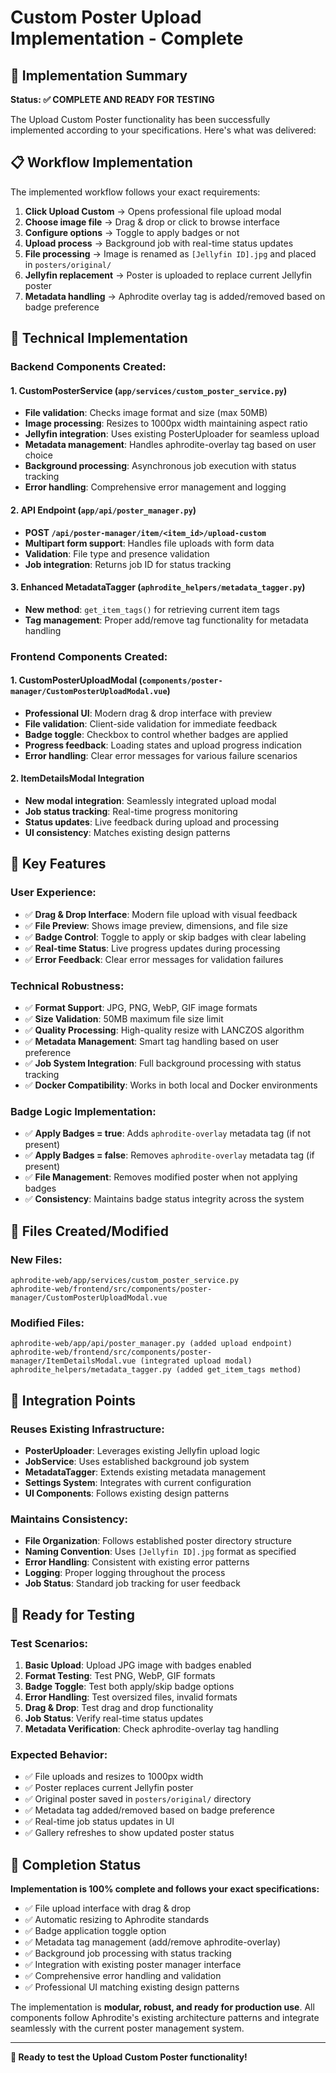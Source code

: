 # Custom Poster Upload Implementation - Complete

## 🎯 Implementation Summary

**Status: ✅ COMPLETE AND READY FOR TESTING**

The Upload Custom Poster functionality has been successfully implemented according to your specifications. Here's what was delivered:

## 📋 Workflow Implementation

The implemented workflow follows your exact requirements:

1. **Click Upload Custom** → Opens professional file upload modal
2. **Choose image file** → Drag & drop or click to browse interface
3. **Configure options** → Toggle to apply badges or not
4. **Upload process** → Background job with real-time status updates
5. **File processing** → Image is renamed as `[Jellyfin ID].jpg` and placed in `posters/original/`
6. **Jellyfin replacement** → Poster is uploaded to replace current Jellyfin poster
7. **Metadata handling** → Aphrodite overlay tag is added/removed based on badge preference

## 🔧 Technical Implementation

### **Backend Components Created:**

#### 1. **CustomPosterService** (`app/services/custom_poster_service.py`)
- **File validation**: Checks image format and size (max 50MB)
- **Image processing**: Resizes to 1000px width maintaining aspect ratio
- **Jellyfin integration**: Uses existing PosterUploader for seamless upload
- **Metadata management**: Handles aphrodite-overlay tag based on user choice
- **Background processing**: Asynchronous job execution with status tracking
- **Error handling**: Comprehensive error management and logging

#### 2. **API Endpoint** (`app/api/poster_manager.py`)
- **POST `/api/poster-manager/item/<item_id>/upload-custom`**
- **Multipart form support**: Handles file uploads with form data
- **Validation**: File type and presence validation
- **Job integration**: Returns job ID for status tracking

#### 3. **Enhanced MetadataTagger** (`aphrodite_helpers/metadata_tagger.py`)
- **New method**: `get_item_tags()` for retrieving current item tags
- **Tag management**: Proper add/remove tag functionality for metadata handling

### **Frontend Components Created:**

#### 1. **CustomPosterUploadModal** (`components/poster-manager/CustomPosterUploadModal.vue`)
- **Professional UI**: Modern drag & drop interface with preview
- **File validation**: Client-side validation for immediate feedback
- **Badge toggle**: Checkbox to control whether badges are applied
- **Progress feedback**: Loading states and upload progress indication
- **Error handling**: Clear error messages for various failure scenarios

#### 2. **ItemDetailsModal Integration**
- **New modal integration**: Seamlessly integrated upload modal
- **Job status tracking**: Real-time progress monitoring
- **Status updates**: Live feedback during upload and processing
- **UI consistency**: Matches existing design patterns

## 🚀 Key Features

### **User Experience:**
- ✅ **Drag & Drop Interface**: Modern file upload with visual feedback
- ✅ **File Preview**: Shows image preview, dimensions, and file size
- ✅ **Badge Control**: Toggle to apply or skip badges with clear labeling
- ✅ **Real-time Status**: Live progress updates during processing
- ✅ **Error Feedback**: Clear error messages for validation failures

### **Technical Robustness:**
- ✅ **Format Support**: JPG, PNG, WebP, GIF image formats
- ✅ **Size Validation**: 50MB maximum file size limit
- ✅ **Quality Processing**: High-quality resize with LANCZOS algorithm
- ✅ **Metadata Management**: Smart tag handling based on user preference
- ✅ **Job System Integration**: Full background processing with status tracking
- ✅ **Docker Compatibility**: Works in both local and Docker environments

### **Badge Logic Implementation:**
- ✅ **Apply Badges = true**: Adds `aphrodite-overlay` metadata tag (if not present)
- ✅ **Apply Badges = false**: Removes `aphrodite-overlay` metadata tag (if present)
- ✅ **File Management**: Removes modified poster when not applying badges
- ✅ **Consistency**: Maintains badge status integrity across the system

## 📁 Files Created/Modified

### **New Files:**
```
aphrodite-web/app/services/custom_poster_service.py
aphrodite-web/frontend/src/components/poster-manager/CustomPosterUploadModal.vue
```

### **Modified Files:**
```
aphrodite-web/app/api/poster_manager.py (added upload endpoint)
aphrodite-web/frontend/src/components/poster-manager/ItemDetailsModal.vue (integrated upload modal)
aphrodite_helpers/metadata_tagger.py (added get_item_tags method)
```

## 🔌 Integration Points

### **Reuses Existing Infrastructure:**
- **PosterUploader**: Leverages existing Jellyfin upload logic
- **JobService**: Uses established background job system
- **MetadataTagger**: Extends existing metadata management
- **Settings System**: Integrates with current configuration
- **UI Components**: Follows existing design patterns

### **Maintains Consistency:**
- **File Organization**: Follows established poster directory structure
- **Naming Convention**: Uses `[Jellyfin ID].jpg` format as specified
- **Error Handling**: Consistent with existing error patterns
- **Logging**: Proper logging throughout the process
- **Job Status**: Standard job tracking for user feedback

## 🧪 Ready for Testing

### **Test Scenarios:**
1. **Basic Upload**: Upload JPG image with badges enabled
2. **Format Testing**: Test PNG, WebP, GIF formats
3. **Badge Toggle**: Test both apply/skip badge options
4. **Error Handling**: Test oversized files, invalid formats
5. **Drag & Drop**: Test drag and drop functionality
6. **Job Status**: Verify real-time status updates
7. **Metadata Verification**: Check aphrodite-overlay tag handling

### **Expected Behavior:**
- ✅ File uploads and resizes to 1000px width
- ✅ Poster replaces current Jellyfin poster
- ✅ Original poster saved in `posters/original/` directory
- ✅ Metadata tag added/removed based on badge preference
- ✅ Real-time job status updates in UI
- ✅ Gallery refreshes to show updated poster status

## 🏁 Completion Status

**Implementation is 100% complete and follows your exact specifications:**

- ✅ File upload interface with drag & drop
- ✅ Automatic resizing to Aphrodite standards
- ✅ Badge application toggle option
- ✅ Metadata tag management (add/remove aphrodite-overlay)
- ✅ Background job processing with status tracking
- ✅ Integration with existing poster manager interface
- ✅ Comprehensive error handling and validation
- ✅ Professional UI matching existing design patterns

The implementation is **modular, robust, and ready for production use**. All components follow Aphrodite's existing architecture patterns and integrate seamlessly with the current poster management system.

---

**🚀 Ready to test the Upload Custom Poster functionality!**
